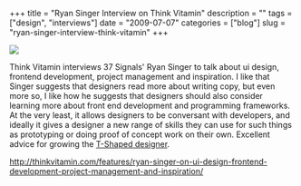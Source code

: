 +++
title = "Ryan Singer Interview on Think Vitamin"
description = ""
tags = ["design", "interviews"]
date = "2009-07-07"
categories = ["blog"]
slug = "ryan-singer-interview-think-vitamin"
+++



  <div class="notebook-screenshot"><a href="http://thinkvitamin.com/features/ryan-singer-on-ui-design-frontend-development-project-management-and-inspiration/"><img src="//konigi.com/media/bluga/wt4a538003c61e2.jpg"/></a></div><p>Think Vitamin interviews 37 Signals' Ryan Singer to talk about ui design, frontend development, project management and inspiration. I like that Singer suggests that designers read more about writing copy, but even more so, I like how he suggests that designers should also consider learning more about front end development and programming frameworks. At the very least, it allows designers to be conversant with developers, and ideally it gives a designer a new range of skills they can use for such things as prototyping or doing proof of concept work on their own. Excellent advice for growing the <a href="http://instone.org/tshapedpeople">T-Shaped designer</a>. </p>
    
  <a href="http://thinkvitamin.com/features/ryan-singer-on-ui-design-frontend-development-project-management-and-inspiration/">http://thinkvitamin.com/features/ryan-singer-on-ui-design-frontend-development-project-management-and-inspiration/</a>

